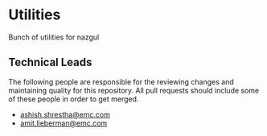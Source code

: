 # Utilities

Bunch of utilities for nazgul

## Technical Leads
The following people are responsible for the reviewing changes and maintaining quality for this repository.  All pull requests should include some of these people in order to get merged.

 - <ashish.shrestha@emc.com>
 - <amit.lieberman@emc.com>


